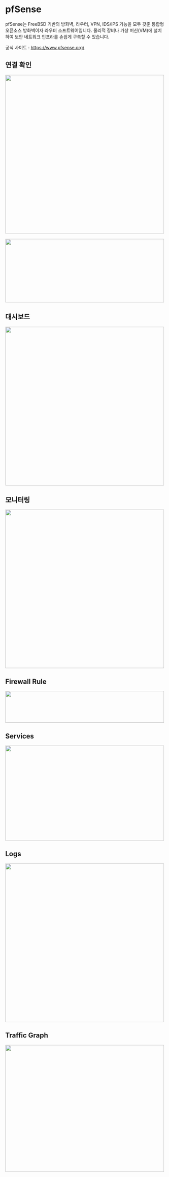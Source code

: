 
# pfSense

pfSense는 FreeBSD 기반의 방화벽, 라우터, VPN, IDS/IPS 기능을 모두 갖춘 통합형 오픈소스 방화벽이자 라우터 소프트웨어입니다. 물리적 장비나 가상 머신(VM)에 설치하여 보안 네트워크 인프라를 손쉽게 구축할 수 있습니다.

공식 사이트 : https://www.pfsense.org/

## 연결 확인

<img src="https://github.com/user-attachments/assets/da7db340-e0e8-43af-9a89-d5ea47fc75e4" width=500 height=500>
<br></br>
<img src="https://github.com/user-attachments/assets/056185e2-fed0-452a-bb9a-f609e476831d" width=500 height=200>  

## 대시보드

<img src="https://github.com/user-attachments/assets/b175c546-1872-4804-b364-39ef90aaa67f" width=500 height=500>

## 모니터링

<img src="https://github.com/user-attachments/assets/40297ce0-8080-48b1-96e1-06f3535a77bc" width=500 height=500>

## Firewall Rule

<img src="https://github.com/user-attachments/assets/4cdc0880-e318-4762-9a14-854df326111c" width=500 height=100>

## Services

<img src="https://github.com/user-attachments/assets/71036249-2f5f-43ab-a062-cf9c934d5887" width=500 height=300>

## Logs

<img src="https://github.com/user-attachments/assets/005bc28e-9cad-4c40-9cfc-fe80a753f511" width=500 height=500>

## Traffic Graph

<img src="https://github.com/user-attachments/assets/e6d9d1d1-6de5-4ace-a59e-64d8b7b1670e" width=500 height=400>
